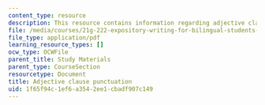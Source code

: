 ```yaml
---
content_type: resource
description: This resource contains information regarding adjective clause punctuation.
file: /media/courses/21g-222-expository-writing-for-bilingual-students-fall-2002/1f65f94c1ef6a3542ee1cbadf907c149_MIT21G_222F02_adjective.pdf
file_type: application/pdf
learning_resource_types: []
ocw_type: OCWFile
parent_title: Study Materials
parent_type: CourseSection
resourcetype: Document
title: Adjective clause punctuation
uid: 1f65f94c-1ef6-a354-2ee1-cbadf907c149
---
```

